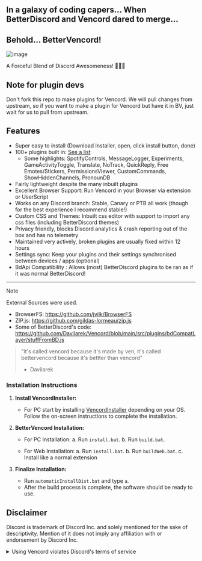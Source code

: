 ## In a galaxy of coding capers... When BetterDiscord and Vencord dared to merge...
## Behold... BetterVencord!
![image](https://github.com/Davilarek/Vencord/assets/62715937/7126afa2-6086-4675-9427-e3f0cf542651)

A Forceful Blend of Discord Awesomeness! 🌌🚀🤖

## Note for plugin devs
Don't fork this repo to make plugins for Vencord.
We will pull changes from upstream, so if you want to make a plugin for Vencord but have it in BV, just wait for us to pull from upstream.

## Features

-   Super easy to install (Download Installer, open, click install button, done)
-   100+ plugins built in: [See a list](https://vencord.dev/plugins)
    -   Some highlights: SpotifyControls, MessageLogger, Experiments, GameActivityToggle, Translate, NoTrack, QuickReply, Free Emotes/Stickers, PermissionsViewer, CustomCommands, ShowHiddenChannels, PronounDB
-   Fairly lightweight despite the many inbuilt plugins
-   Excellent Browser Support: Run Vencord in your Browser via extension or UserScript
-   Works on any Discord branch: Stable, Canary or PTB all work (though for the best experience I recommend stable!)
-   Custom CSS and Themes: Inbuilt css editor with support to import any css files (including BetterDiscord themes)
-   Privacy friendly, blocks Discord analytics & crash reporting out of the box and has no telemetry
-   Maintained very actively, broken plugins are usually fixed within 12 hours
-   Settings sync: Keep your plugins and their settings synchronised between devices / apps (optional)
-   BdApi Compatibility : Allows (most) BetterDiscord plugins to be ran as if it was normal BetterDiscord!

***
> [!NOTE]
> External Sources were used.
> - BrowserFS: https://github.com/jvilk/BrowserFS
> - ZIP.js: https://github.com/gildas-lormeau/zip.js
> - Some of BetterDiscord's code: https://github.com/Davilarek/Vencord/blob/main/src/plugins/bdCompatLayer/stuffFromBD.js

> "it's called vencord because it's made by ven,
> it's called bettervencord because it's bettter than vencord"
> - Davilarek

### Installation Instructions

1. **Install VencordInstaller:**
   - For PC start by installing [VencordInstaller](https://vencord.dev/download/) depending on your OS. Follow the on-screen instructions to complete the installation.

2. **BetterVencord Installation:**
   - For PC Installation:
     a. Run `install.bat`.
     b. Run `build.bat`.

   - For Web Installation:
     a. Run `install.bat`.
     b. Run `buildWeb.bat`.
     c. Install like a normal extension

3. **Finalize Installation:**
   - Run `automaticInstallDist.bat` and type `a`.
   - After the build process is complete, the software should be ready to use.


## Disclaimer

Discord is trademark of Discord Inc. and solely mentioned for the sake of descriptivity.
Mention of it does not imply any affiliation with or endorsement by Discord Inc.

<details>
<summary>Using Vencord violates Discord's terms of service</summary>

Client modifications are against Discord’s Terms of Service.

However, Discord is pretty indifferent about them and there are no known cases of users getting banned for using client mods! So you should generally be fine as long as you don’t use any plugins that implement abusive behaviour. But no worries, all inbuilt plugins are safe to use!

Regardless, if your account is very important to you and it getting disabled would be a disaster for you, you should probably not use any client mods (not exclusive to Vencord), just to be safe

Additionally, make sure not to post screenshots with Vencord in a server where you might get banned for it

</details>
